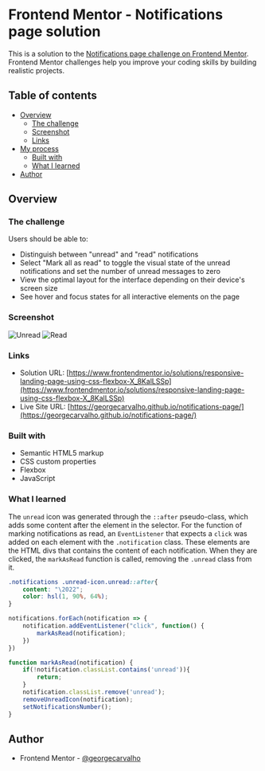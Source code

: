 # Frontend Mentor - Notifications page solution

This is a solution to the [Notifications page challenge on Frontend Mentor](https://www.frontendmentor.io/challenges/notifications-page-DqK5QAmKbC). Frontend Mentor challenges help you improve your coding skills by building realistic projects. 

## Table of contents

- [Overview](#overview)
  - [The challenge](#the-challenge)
  - [Screenshot](#screenshot)
  - [Links](#links)
- [My process](#my-process)
  - [Built with](#built-with)
  - [What I learned](#what-i-learned)
- [Author](#author)

## Overview

### The challenge

Users should be able to:

- Distinguish between "unread" and "read" notifications
- Select "Mark all as read" to toggle the visual state of the unread notifications and set the number of unread messages to zero
- View the optimal layout for the interface depending on their device's screen size
- See hover and focus states for all interactive elements on the page

### Screenshot

![Unread](/assets/images/unread.jpg)
![Read](/assets/images/read.jpg)

### Links

- Solution URL: [https://www.frontendmentor.io/solutions/responsive-landing-page-using-css-flexbox-X_8KalLSSp](https://www.frontendmentor.io/solutions/responsive-landing-page-using-css-flexbox-X_8KalLSSp)
- Live Site URL: [https://georgecarvalho.github.io/notifications-page/](https://georgecarvalho.github.io/notifications-page/)

### Built with

- Semantic HTML5 markup
- CSS custom properties
- Flexbox
- JavaScript

### What I learned

The `unread` icon was generated through the `::after` pseudo-class, which adds some content after the element in the selector. For the function of marking notifications as read, an `EventListener` that expects a `click` was added on each element with the `.notification` class. These elements are the HTML divs that contains the content of each notification. When they are clicked, the `markAsRead` function is called, removing the `.unread` class from it.

```css
.notifications .unread-icon.unread::after{
    content: "\2022";
    color: hsl(1, 90%, 64%);
}
```
```js
notifications.forEach(notification => {
    notification.addEventListener("click", function() {
        markAsRead(notification);
    })
})

function markAsRead(notification) {
    if(!notification.classList.contains('unread')){
        return;
    }
    notification.classList.remove('unread');
    removeUnreadIcon(notification);
    setNotificationsNumber();
}
```

## Author

- Frontend Mentor - [@georgecarvalho](https://www.frontendmentor.io/profile/georgecarvalho)
